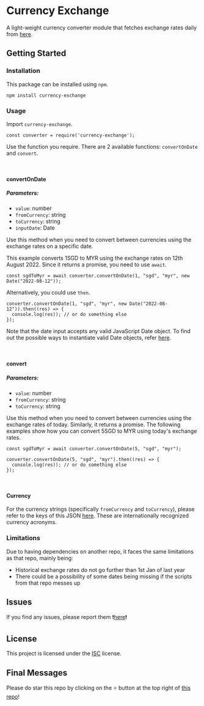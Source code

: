 # Currency Exchange
A light-weight currency converter module that fetches exchange rates daily from [here](https://github.com/fawazahmed0/currency-api#readme).

## Getting Started
### Installation
This package can be installed using `npm`.
```
npm install currency-exchange
```

### Usage
Import `currency-exchange`.
```
const converter = require('currency-exchange');
```
Use the function you require. There are 2 available functions: `convertOnDate` and `convert`. 

<br/>

#### convertOnDate
##### Parameters:
* `value`: number
* `fromCurrency`: string
* `toCurrency`: string
* `inputDate`: Date

Use this method when you need to convert between currencies using the exchange rates on a specific date.

This example converts 1SGD to MYR using the exchange rates on 12th August 2022. Since it returns a promise, you need to use `await`.
```
const sgdToMyr = await converter.convertOnDate(1, "sgd", "myr", new Date("2022-08-12"));
```

Alternatively, you could use `then`.
```
converter.convertOnDate(1, "sgd", "myr", new Date("2022-08-12")).then((res) => {
  console.log(res)); // or do something else
});
```

Note that the date input accepts any valid JavaScript Date object. To find out the possible ways to instantiate valid Date objects, refer [here](https://developer.mozilla.org/en-US/docs/Web/JavaScript/Reference/Global_Objects/Date/Date).

<br/>

#### convert
##### Parameters:
* `value`: number
* `fromCurrency`: string
* `toCurrency`: string

Use this method when you need to convert between currencies using the exchange rates of today. Similarly, it returns a promise. The following examples show how you can convert 5SGD to MYR using today's exchange rates.

```
const sgdToMyr = await converter.convertOnDate(5, "sgd", "myr");
```

```
converter.convertOnDate(5, "sgd", "myr").then((res) => {
  console.log(res)); // or do something else
});
```

<br/>

#### Currency
For the currency strings (specifically `fromCurrency` and `toCurrency`), please refer to the keys of this JSON [here](https://cdn.jsdelivr.net/gh/fawazahmed0/currency-api@1/latest/currencies.min.json). These are internationally recognized currency acronyms.

### Limitations
Due to having dependencies on another repo, it faces the same limitations as that repo, mainly being:
* Historical exchange rates do not go further than 1st Jan of last year
* There could be a possibility of some dates being missing if the scripts from that repo messes up

## Issues
If you find any issues, please report them ❗[here](https://github.com/BryannYeap/currency-exchange/issues)❗

## License
This project is licensed under the [ISC](https://opensource.org/license/isc-license-txt/) license.

## Final Messages
Please do star this repo by clicking on the ⭐ button at the top right of [this repo](https://github.com/BryannYeap/currency-exchange)!

